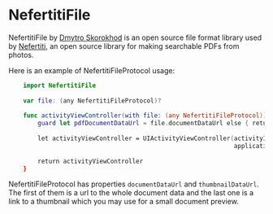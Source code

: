 # NefertitiFile
NefertitiFile by <A HREF=https://www.linkedin.com/in/dmytro-skorokhod-b480b845/>Dmytro Skorokhod</A> is an open source file format library used by <A HREF=https://github.com/D-Integral/Nefertiti>Nefertiti</A>, an open source library for making searchable PDFs from photos.

Here is an example of NefertitiFileProtocol usage:
```Swift
    import NefertitiFile
    
    var file: (any NefertitiFileProtocol)?
    
    func activityViewController(with file: (any NefertitiFileProtocol)) -> UIActivityViewController? {
        guard let pdfDocumentDataUrl = file.documentDataUrl else { return nil }
    
        let activityViewController = UIActivityViewController(activityItems: [pdfDocumentDataUrl],
                                                              applicationActivities: nil)
    
        return activityViewController
    }
```

NefertitiFileProtocol has properties <Code>documentDataUrl</Code> and <Code>thumbnailDataUrl</Code>. The first of them is a url to the whole document data and the last one is a link to a thumbnail which you may use for a small document preview.
